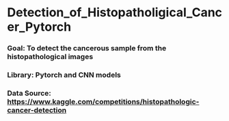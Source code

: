 # Detection_of_Histopatholigical_Cancer_Pytorch

### **Goal:  To detect the cancerous sample from the histopathological images** 

### **Library:  Pytorch and CNN models**

### **Data Source:  https://www.kaggle.com/competitions/histopathologic-cancer-detection**


